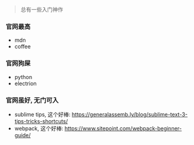 > 总有一些入门神作

### 官网最高

- mdn
- coffee

### 官网狗屎

- python
- electrion

### 官网虽好, 无门可入

- sublime tips, 这个好棒: https://generalassemb.ly/blog/sublime-text-3-tips-tricks-shortcuts/
- webpack, 这个好棒: https://www.sitepoint.com/webpack-beginner-guide/

